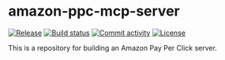 # amazon-ppc-mcp-server

[![Release](https://img.shields.io/github/v/release/pelmoggian/amazon-ppc-mcp-server)](https://img.shields.io/github/v/release/pelmoggian/amazon-ppc-mcp-server)
[![Build status](https://img.shields.io/github/actions/workflow/status/pelmoggian/amazon-ppc-mcp-server/main.yml?branch=main)](https://github.com/pelmoggian/amazon-ppc-mcp-server/actions/workflows/main.yml?query=branch%3Amain)
[![Commit activity](https://img.shields.io/github/commit-activity/m/pelmoggian/amazon-ppc-mcp-server)](https://img.shields.io/github/commit-activity/m/pelmoggian/amazon-ppc-mcp-server)
[![License](https://img.shields.io/github/license/pelmoggian/amazon-ppc-mcp-server)](https://img.shields.io/github/license/pelmoggian/amazon-ppc-mcp-server)

This is a repository for building an Amazon Pay Per Click server.
